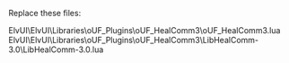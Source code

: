 Replace these files:

ElvUI\ElvUI\Libraries\oUF_Plugins\oUF_HealComm3\oUF_HealComm3.lua
ElvUI\ElvUI\Libraries\oUF_Plugins\oUF_HealComm3\LibHealComm-3.0\LibHealComm-3.0.lua
